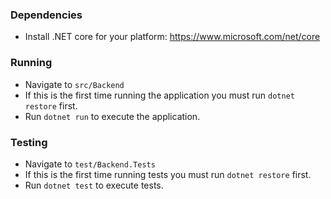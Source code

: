 ### Dependencies  

- Install .NET core for your platform: https://www.microsoft.com/net/core

### Running

- Navigate to `src/Backend`
- If this is the first time running the application you must run `dotnet restore` first.
- Run `dotnet run` to execute the application.

### Testing

- Navigate to `test/Backend.Tests`
- If this is the first time running tests you must run `dotnet restore` first.
- Run `dotnet test` to execute tests.